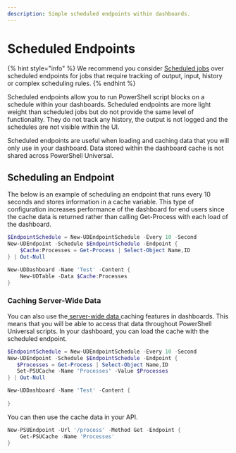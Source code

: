 ```yaml
---
description: Simple scheduled endpoints within dashboards.
---
```


# Scheduled Endpoints

{% hint style="info" %}
We recommend you consider [Scheduled jobs](../automation/schedules.md) over scheduled endpoints for jobs that require tracking of output, input, history or complex scheduling rules. 
{% endhint %}

Scheduled endpoints allow you to run PowerShell script blocks on a schedule within your dashboards. Scheduled endpoints are more light weight than scheduled jobs but do not provide the same level of functionality. They do not track any history, the output is not logged and the schedules are not visible within the UI. 

Scheduled endpoints are useful when loading and caching data that you will only use in your dashboard. Data stored within the dashboard cache is not shared across PowerShell Universal. 

## Scheduling an Endpoint

The below is an example of scheduling an endpoint that runs every 10 seconds and stores information in a cache variable. This type of configuration increases performance of the dashboard for end users since the cache data is returned rather than calling Get-Process with each load of the dashboard. 

```PowerShell
$EndpointSchedule = New-UDEndpointSchedule -Every 10 -Second
New-UDEndpoint -Schedule $EndpointSchedule -Endpoint {
    $Cache:Processes = Get-Process | Select-Object Name,ID
} | Out-Null

New-UDDashboard -Name 'Test' -Content {
    New-UDTable -Data $Cache:Processes
}
```

### Caching Server-Wide Data

You can also use the[ server-wide data ](../platform/cache.md)caching features in dashboards. This means that you will be able to access that data throughout PowerShell Universal scripts. In your dashboard, you can load the cache with the scheduled endpoint.

```PowerShell
$EndpointSchedule = New-UDEndpointSchedule -Every 10 -Second
New-UDEndpoint -Schedule $EndpointSchedule -Endpoint {
   $Processes = Get-Process | Select-Object Name,ID
   Set-PSUCache -Name 'Processes' -Value $Processes
} | Out-Null

New-UDDashboard -Name 'Test' -Content {
   
}
```

You can then use the cache data in your API.

```PowerShell
New-PSUEndpoint -Url '/process' -Method Get -Endpoint {
    Get-PSUCache -Name 'Processes'
}
```

